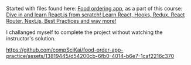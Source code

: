 Started with files found here: [Food ordering app](https://github.com/academind/react-complete-guide-course-resources/blob/main/attachments/18%20Practice%20Project%20-%20Food%20Order/01-starting-project.zip), as a part of this course: [Dive in and learn React.js from scratch! Learn React, Hooks, Redux, React Router, Next.js, Best Practices and way more!](https://www.udemy.com/course/react-the-complete-guide-incl-redux/)

I challanged myself to complete the project without watching the instructor's solution.



https://github.com/compSciKai/food-order-app-practice/assets/13819445/d54200cb-6fb0-4014-b6e7-1caf2216c370



